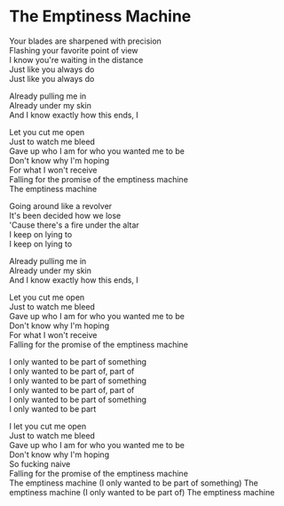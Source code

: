 # The Emptiness Machine


Your blades are sharpened with precision  
Flashing your favorite point of view  
I know you're waiting in the distance  
Just like you always do  
Just like you always do  

Already pulling me in  
Already under my skin  
And I know exactly how this ends, I  

Let you cut me open  
Just to watch me bleed  
Gave up who I am for who you wanted me to be  
Don't know why I'm hoping  
For what I won't receive  
Falling for the promise of the emptiness machine  
The emptiness machine  

Going around like a revolver  
It's been decided how we lose  
'Cause there's a fire under the altar  
I keep on lying to  
I keep on lying to  

Already pulling me in  
Already under my skin  
And I know exactly how this ends, I  

Let you cut me open  
Just to watch me bleed  
Gave up who I am for who you wanted me to be  
Don't know why I'm hoping  
For what I won't receive  
Falling for the promise of the emptiness machine  

I only wanted to be part of something  
I only wanted to be part of, part of  
I only wanted to be part of something  
I only wanted to be part of, part of  
I only wanted to be part of something  
I only wanted to be part  

I let you cut me open  
Just to watch me bleed  
Gave up who I am for who you wanted me to be  
Don't know why I'm hoping  
So fucking naive  
Falling for the promise of the emptiness machine  
The emptiness machine
(I only wanted to be part of something)
The emptiness machine
(I only wanted to be part of)
The emptiness machine
